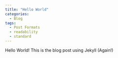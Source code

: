 ```yaml
---
title: "Hello World"
categories:
  - Blog
tags:
  - Post Formats
  - readability
  - standard
---
```


Hello World! This is the blog post using Jekyll (Again!)